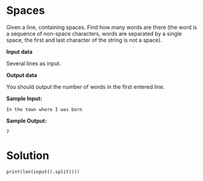 # Spaces

Given a line, containing spaces. Find how many words are there (the word is a sequence of non-space characters, words are separated by a single space, the first and last character of the string is not a space).

**Input data**

Several lines as input.

**Output data**

You should output the number of words in the first entered line.

**Sample Input:**
```
In the town where I was born
```
**Sample Output:**
```
7
```
# Solution
```
print(len(input().split()))
```